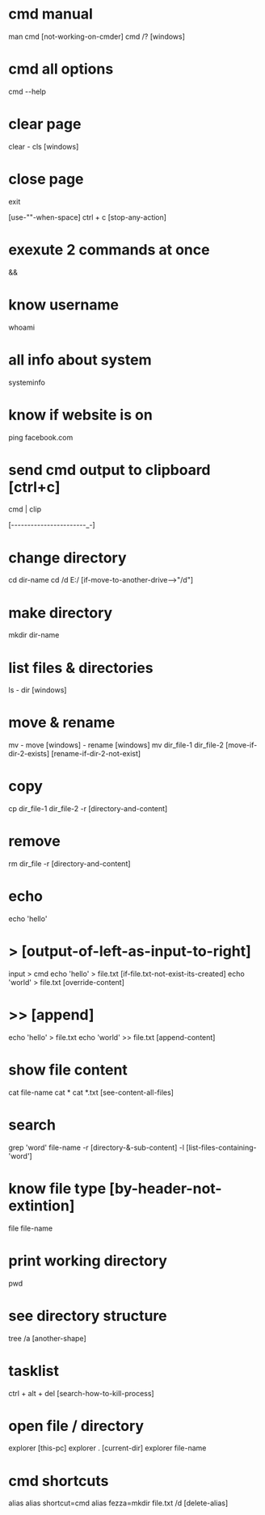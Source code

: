 <!-- https://ss64.com/ -->

# cmd manual
  man cmd [not-working-on-cmder]
  cmd /? [windows]

# cmd all options
  cmd --help

# clear page
  clear - cls [windows]

# close page
  exit

  [use-""-when-space]
  ctrl + c [stop-any-action]

# exexute 2 commands at once
  &&

# know username
  whoami

# all info about system
  systeminfo

# know if website is on
  ping facebook.com

# send cmd output to clipboard [ctrl+c]
  cmd | clip

[-_-_-_-_-_-_-_-_-_-_-_-_-_-_-_-_-_-_-_-_-_-_-_-]

# change directory
  cd dir-name
  cd /d E:/ [if-move-to-another-drive-->"/d"]

# make directory
  mkdir dir-name

# list files & directories
  ls - dir [windows]

# move & rename
  mv - move [windows] - rename [windows]
  mv dir_file-1 dir_file-2 [move-if-dir-2-exists] [rename-if-dir-2-not-exist]

# copy
  cp dir_file-1 dir_file-2
    -r [directory-and-content]

# remove
  rm dir_file
    -r [directory-and-content]

# echo
  echo 'hello'

# > [output-of-left-as-input-to-right]
  input > cmd
  echo 'hello' > file.txt [if-file.txt-not-exist-its-created]
  echo 'world' > file.txt [override-content]

# >> [append]
  echo 'hello' > file.txt
  echo 'world' >> file.txt [append-content]

# show file content
  cat file-name
  cat *
  cat *.txt [see-content-all-files]

# search
  grep 'word' file-name
    -r [directory-&-sub-content]
    -l [list-files-containing-'word']

# know file type [by-header-not-extintion]
  file file-name

# print working directory
  pwd

# see directory structure
  tree
    /a [another-shape]

# tasklist
  ctrl + alt + del [search-how-to-kill-process]

# open file / directory
  explorer [this-pc]
  explorer . [current-dir]
  explorer file-name

# cmd shortcuts
  alias
  alias shortcut=cmd
  alias fezza=mkdir file.txt
    /d [delete-alias]
